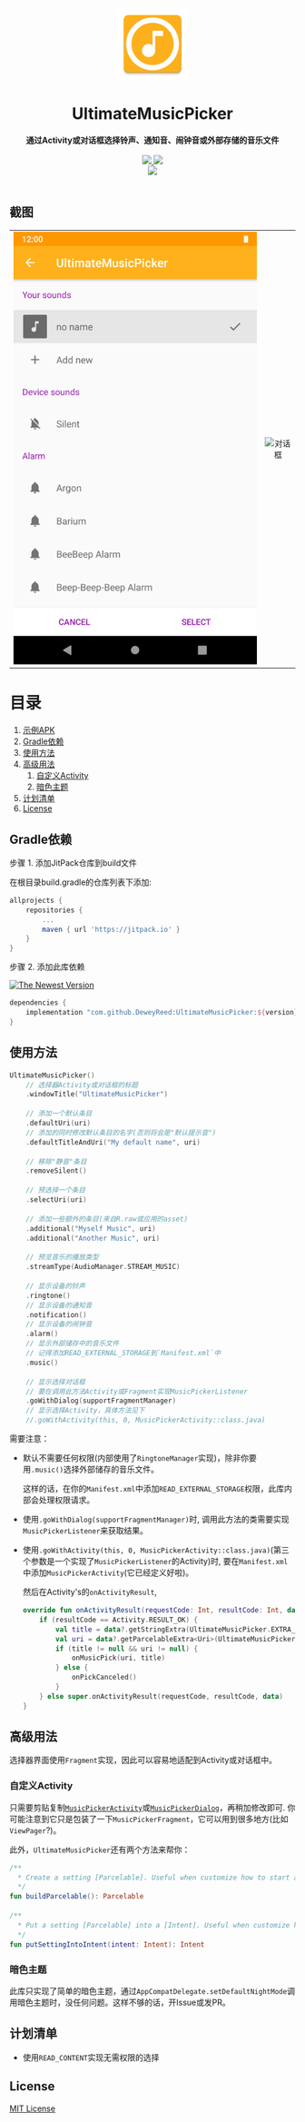 <div align="center">
  <img src="https://github.com/DeweyReed/UltimateMusicPicker/blob/master/art/ic_launcher-web.png?raw=true" height="128" />
</div>

<h1 align="center">UltimateMusicPicker</h1>

<div align="center">
  <strong>通过Activity或对话框选择铃声、通知音、闹钟音或外部存储的音乐文件</strong>
</div>
</br>
<div align="center">
    <a href="https://travis-ci.org/DeweyReed/UltimateMusicPicker">
        <img src="https://travis-ci.org/DeweyReed/UltimateMusicPicker.svg?branch=master"/>
    </a>
    <a href="https://jitpack.io/#DeweyReed/UltimateMusicPicker">
        <img src="https://jitpack.io/v/DeweyReed/UltimateMusicPicker.svg"/>
    </a>
    </br>
    <a href="https://github.com/DeweyReed/UltimateMusicPicker/blob/master/README_ZH.md">
        <img src="https://img.shields.io/badge/Translation-%E4%B8%AD%E6%96%87-red.svg">
    </a>
</div>
</br>

## 截图

|||
|:-:|:-:|
|![Activity](https://github.com/DeweyReed/UltimateMusicPicker/blob/master/art/activity.png?raw=true)|![对话框](https://github.com/DeweyReed/UltimateMusicPicker/blob/master/art/png.png?raw=true)|

# 目录

1. [示例APK](https://github.com/DeweyReed/UltimateMusicPicker/releases)
1. [Gradle依赖](#gradle依赖)
1. [使用方法](#使用方法)
1. [高级用法](#高级用法)
    1. [自定义Activity](#自定义Activity)
    1. [暗色主题](#暗色主题)
1. [计划清单](#计划清单)
1. [License](#license)

## Gradle依赖

步骤 1. 添加JitPack仓库到build文件

在根目录build.gradle的仓库列表下添加:

```Groovy
allprojects {
    repositories {
        ...
        maven { url 'https://jitpack.io' }
    }
}
```

步骤 2. 添加此库依赖

[![The Newest Version](https://jitpack.io/v/DeweyReed/UltimateMusicPicker.svg)](https://jitpack.io/#DeweyReed/UltimateMusicPicker)

```Groovy
dependencies {
    implementation "com.github.DeweyReed:UltimateMusicPicker:${version}"
}
```

## 使用方法

```Kotlin
UltimateMusicPicker()
    // 选择器Activity或对话框的标题
    .windowTitle("UltimateMusicPicker")

    // 添加一个默认条目
    .defaultUri(uri)
    // 添加的同时修改默认条目的名字(否则将会是"默认提示音")
    .defaultTitleAndUri("My default name", uri)

    // 移除"静音"条目
    .removeSilent()

    // 预选择一个条目
    .selectUri(uri)

    // 添加一些额外的条目(来自R.raw或应用的asset)
    .additional("Myself Music", uri)
    .additional("Another Music", uri)

    // 预览音乐的播放类型
    .streamType(AudioManager.STREAM_MUSIC)

    // 显示设备的铃声
    .ringtone()
    // 显示设备的通知音
    .notification()
    // 显示设备的闹钟音
    .alarm()
    // 显示外部储存中的音乐文件
    // 记得添加READ_EXTERNAL_STORAGE到`Manifest.xml`中
    .music()

    // 显示选择对话框
    // 要在调用此方法Activity或Fragment实现MusicPickerListener
    .goWithDialog(supportFragmentManager)
    // 显示选择Activity，具体方法见下
    //.goWithActivity(this, 0, MusicPickerActivity::class.java)
```

需要注意：

- 默认不需要任何权限(内部使用了`RingtoneManager`实现)，除非你要用`.music()`选择外部储存的音乐文件。

    这样的话，在你的`Manifest.xml`中添加`READ_EXTERNAL_STORAGE`权限，此库内部会处理权限请求。
- 使用`.goWithDialog(supportFragmentManager)`时, 调用此方法的类需要实现`MusicPickerListener`来获取结果。
- 使用`.goWithActivity(this, 0, MusicPickerActivity::class.java)`(第三个参数是一个实现了`MusicPickerListener`的Activity)时, 要在`Manifest.xml`中添加`MusicPickerActivity`(它已经定义好啦)。

    然后在Activity's的`onActivityResult`,

    ```Kotlin
    override fun onActivityResult(requestCode: Int, resultCode: Int, data: Intent?) {
        if (resultCode == Activity.RESULT_OK) {
            val title = data?.getStringExtra(UltimateMusicPicker.EXTRA_SELECTED_TITLE)
            val uri = data?.getParcelableExtra<Uri>(UltimateMusicPicker.EXTRA_SELECTED_URI)
            if (title != null && uri != null) {
                onMusicPick(uri, title)
            } else {
                onPickCanceled()
            }
        } else super.onActivityResult(requestCode, resultCode, data)
    }
    ```

## 高级用法

选择器界面使用`Fragment`实现，因此可以容易地适配到Activity或对话框中。

### 自定义Activity

只需要剪贴复制[`MusicPickerActivity`](https://github.com/DeweyReed/UltimateMusicPicker/blob/master/library/src/main/java/xyz/aprildown/ringtone/MusicPickerActivity.kt)或[`MusicPickerDialog`](https://github.com/DeweyReed/UltimateMusicPicker/blob/master/library/src/main/java/xyz/aprildown/ringtone/MusicPickerDialog.kt)，再稍加修改即可. 你可能注意到它只是包装了一下`MusicPickerFragment`，它可以用到很多地方(比如`ViewPager`?)。

此外，`UltimateMusicPicker`还有两个方法来帮你：

```Kotlin
/**
  * Create a setting [Parcelable]. Useful when customize how to start activity
  */
fun buildParcelable(): Parcelable

/**
  * Put a setting [Parcelable] into a [Intent]. Useful when customize how to start activity
  */
fun putSettingIntoIntent(intent: Intent): Intent
```

### 暗色主题

此库只实现了简单的暗色主题，通过`AppCompatDelegate.setDefaultNightMode`调用暗色主题时，没任何问题。这样不够的话，开Issue或发PR。

## 计划清单

- 使用`READ_CONTENT`实现无需权限的选择

## License

[MIT License](https://github.com/DeweyReed/UltimateMusicPicker/blob/master/LICENSE)